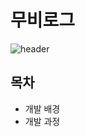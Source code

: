 # 무비로그
![header](https://capsule-render.vercel.app/api?type=Rounded&color=88a593&height=100&section=header&text=MOVIE%20LOG&fontSize=50)

<h2>목차</h2>
<ul>
  <li>개발 배경</li>
 <li>개발 과정</li>
</ul>








